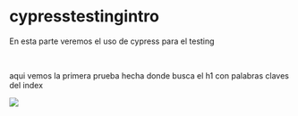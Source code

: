 # cypresstestingintro
<p>En esta parte veremos el uso de cypress para el testing</p>
<br>
<p>aqui vemos la primera prueba hecha donde busca el h1 con palabras claves del index</p>
<img src="https://user-images.githubusercontent.com/33709574/176010002-fb7baeb4-f576-47cf-84b3-f19c610fe70c.png">
